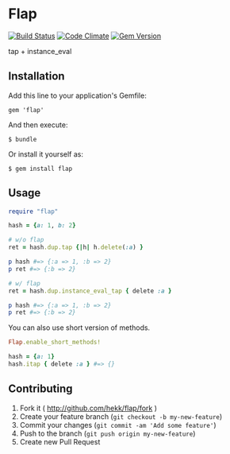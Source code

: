 # Flap

[![Build Status](https://travis-ci.org/hekk/flap.png?branch=master)](https://travis-ci.org/hekk/flap)
[![Code Climate](https://codeclimate.com/github/hekk/flap.png)](https://codeclimate.com/github/hekk/flap)
[![Gem Version](https://badge.fury.io/rb/flap.png)](http://badge.fury.io/rb/flap)

tap + instance_eval

## Installation

Add this line to your application's Gemfile:

    gem 'flap'

And then execute:

    $ bundle

Or install it yourself as:

    $ gem install flap

## Usage

```ruby
require "flap"

hash = {a: 1, b: 2}

# w/o flap
ret = hash.dup.tap {|h| h.delete(:a) }

p hash #=> {:a => 1, :b => 2}
p ret #=> {:b => 2}

# w/ flap
ret = hash.dup.instance_eval_tap { delete :a }

p hash #=> {:a => 1, :b => 2}
p ret #=> {:b => 2}
```

You can also use short version of methods.

```ruby
Flap.enable_short_methods!

hash = {a: 1}
hash.itap { delete :a } #=> {}
```

## Contributing

1. Fork it ( http://github.com/hekk/flap/fork )
2. Create your feature branch (`git checkout -b my-new-feature`)
3. Commit your changes (`git commit -am 'Add some feature'`)
4. Push to the branch (`git push origin my-new-feature`)
5. Create new Pull Request
